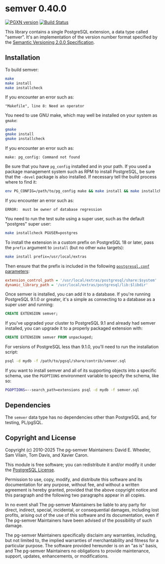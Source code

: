 semver 0.40.0
=============

[![PGXN version](https://badge.fury.io/pg/semver.svg)](https://badge.fury.io/pg/semver)
[![Build Status](https://github.com/theory/pg-semver/workflows/CI/badge.svg)](https://github.com/theory/pg-semver/actions)

This library contains a single PostgreSQL extension, a data type called
"semver". It's an implementation of the version number format specified by the
[Semantic Versioning 2.0.0 Specification](https://semver.org/spec/v2.0.0.html).

Installation
------------

To build semver:

```sh
make
make install
make installcheck
```

If you encounter an error such as:

```
"Makefile", line 8: Need an operator
```

You need to use GNU make, which may well be installed on your system as
`gmake`:

```sh
gmake
gmake install
gmake installcheck
```

If you encounter an error such as:

```
make: pg_config: Command not found
```

Be sure that you have `pg_config` installed and in your path. If you used a
package management system such as RPM to install PostgreSQL, be sure that the
`-devel` package is also installed. If necessary tell the build process where
to find it:

```sh
env PG_CONFIG=/path/to/pg_config make && make install && make installcheck
```

If you encounter an error such as:

```
ERROR:  must be owner of database regression
```

You need to run the test suite using a super user, such as the default
"postgres" super user:

```sh
make installcheck PGUSER=postgres
```

To install the extension in a custom prefix on PostgreSQL 18 or later, pass
the `prefix` argument to `install` (but no other `make` targets):

```sh
make install prefix=/usr/local/extras
```

Then ensure that the prefix is included in the following [`postgresql.conf`
parameters]:

```ini
extension_control_path = '/usr/local/extras/postgresql/share:$system'
dynamic_library_path = '/usr/local/extras/postgresql/lib:$libdir'
```

Once semver is installed, you can add it to a database. If you're running
PostgreSQL 9.1.0 or greater, it's a simple as connecting to a database as a
super user and running:

```sql
CREATE EXTENSION semver;
```

If you've upgraded your cluster to PostgreSQL 9.1 and already had semver
installed, you can upgrade it to a properly packaged extension with:

```sql
CREATE EXTENSION semver FROM unpackaged;
```

For versions of PostgreSQL less than 9.1.0, you'll need to run the
installation script:

```sh
psql -d mydb -f /path/to/pgsql/share/contrib/semver.sql
```

If you want to install semver and all of its supporting objects into a
specific schema, use the `PGOPTIONS` environment variable to specify the
schema, like so:

```sh
PGOPTIONS=--search_path=extensions psql -d mydb -f semver.sql
```

Dependencies
------------
The `semver` data type has no dependencies other than PostgreSQL and,
for testing, PL/pgSQL.

Copyright and License
---------------------

Copyright (c) 2010-2025 The pg-semver Maintainers: David E. Wheeler, Sam
Vilain, Tom Davis, and Xavier Caron.

This module is free software; you can redistribute it and/or modify it under
the [PostgreSQL License](https://www.opensource.org/licenses/postgresql).

Permission to use, copy, modify, and distribute this software and its
documentation for any purpose, without fee, and without a written agreement is
hereby granted, provided that the above copyright notice and this paragraph
and the following two paragraphs appear in all copies.

In no event shall The pg-semver Maintainers be liable to any party for direct,
indirect, special, incidental, or consequential damages, including lost
profits, arising out of the use of this software and its documentation, even
if The pg-semver Maintainers have been advised of the possibility of such
damage.

The pg-semver Maintainers specifically disclaim any warranties, including, but
not limited to, the implied warranties of merchantability and fitness for a
particular purpose. The software provided hereunder is on an "as is" basis,
and The pg-semver Maintainers no obligations to provide maintenance, support,
updates, enhancements, or modifications.

  [`postgresql.conf` parameters]: https://www.postgresql.org/docs/devel/runtime-config-client.html#RUNTIME-CONFIG-CLIENT-OTHER
